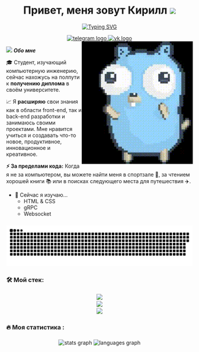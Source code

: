 <!--markdownlint-disable-->
<h1 align="center"><b>Привет, меня зовут Кирилл </b><img src="https://media.giphy.com/media/hvRJCLFzcasrR4ia7z/giphy.gif" width="35"></h1>

<p align="center">
  <a href="https://git.io/typing-svg">
    <img src="https://readme-typing-svg.herokuapp.com?font=JetBrains+Mono&size=23&duration=4000&pause=1000&color=1D74F7&center=true&width=450&lines=Golang+разработчик;Мысленно+работаю+в+Google;" alt="Typing SVG" />
  </a>
</p>

<div align="center">
  <a href="https://t.me/Lesnoy_umorust" target="_blank">
    <img src="https://img.shields.io/static/v1?message=Telegram&logo=telegram&label=&color=2CA5E0&logoColor=white&labelColor=&style=for-the-badge" height="25" alt="telegram logo" text-decoration="none"/>
  </a>
  <a href="https://m.vk.com/id549536760" target="_blank">
    <img src="https://img.shields.io/static/v1?message=VK&logo=vk&label=&color=0077FF&logoColor=white&labelColor=&style=for-the-badge" height="25" alt="vk logo" text-decoration="none"/>
  </a>
</div>

<img align="right" width=300px src="https://github.com/Kirutka/Kirutka/blob/main/animation.gif"/>

<img src="https://media.giphy.com/media/ObNTw8Uzwy6KQ/giphy.gif" width="30px">&nbsp;**_Обо мне_**

🎓 Студент, изучающий компьютерную инженерию, сейчас нахожусь на полпути к **получению диплома** в своём университете.

📈 Я **расширяю** свои знания как в области front-end, так и back-end разработки и занимаюсь своими проектами. Мне нравится учиться и создавать что-то новое, продуктивное, инновационное и креативное.

**⚡ За пределами кода:** Когда я не за компьютером, вы можете найти меня в спортзале 💪, за чтением хорошей книги 📚 или в поисках следующего места для путешествия ✈️.

- 🌱 Сейчас я изучаю...
  - HTML & CSS
  - gRPC
  - Websocket

###

<p align="center">
 <img width="600" src="assets/github-snake.svg" alt="snake"/>
</p>

###

<h3 align="left">🛠 Мой стек:</h3>

###

<p align="center">
  <a href="https://skillicons.dev">
    <img src="https://skillicons.dev/icons?i=go,kubernetes,docker,terraform,prometheus,html,css"/><br>
    <img src="https://skillicons.dev/icons?i=postgres,kafka,git,github,bash,md"/><br>
    <img src="https://skillicons.dev/icons?i=windows,powershell,grafana,mysql,gitlab,graphql,vscode" />
  </a>
</p>

###

<h3 align="left">🔥   Моя статистика :</h3>

###

<div align="center">
  <img src="https://github-readme-stats.vercel.app/api?username=Kirutka&hide_title=false&hide_rank=false&show_icons=true&include_all_commits=true&count_private=true&disable_animations=false&theme=dracula&locale=en&hide_border=false&order=1" height="150" alt="stats graph"  />
  <img src="https://github-readme-stats.vercel.app/api/top-langs?username=Kirutka&locale=en&hide_title=false&layout=compact&card_width=320&langs_count=5&theme=dracula&hide_border=false&order=2" height="150" alt="languages graph"  />
</div>
